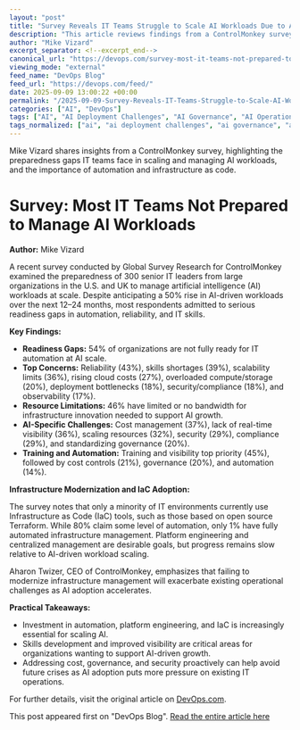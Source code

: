 ```yaml
---
layout: "post"
title: "Survey Reveals IT Teams Struggle to Scale AI Workloads Due to Automation Gaps"
description: "This article reviews findings from a ControlMonkey survey of 300 senior IT leaders regarding the readiness of organizations to manage AI workloads at scale. It highlights challenges in IT automation, skill gaps, cloud cost management, scaling and observability, as well as the growing need for modern infrastructure management using Infrastructure as Code (IaC) tools like Terraform. The discussion focuses on the pressures caused by a rapid increase in AI-driven workload demand and the steps IT teams are taking—or failing to take—to address operational and governance issues."
author: "Mike Vizard"
excerpt_separator: <!--excerpt_end-->
canonical_url: "https://devops.com/survey-most-it-teams-not-prepared-to-manage-ai-workloads/?utm_source=rss&utm_medium=rss&utm_campaign=survey-most-it-teams-not-prepared-to-manage-ai-workloads"
viewing_mode: "external"
feed_name: "DevOps Blog"
feed_url: "https://devops.com/feed/"
date: 2025-09-09 13:00:22 +00:00
permalink: "/2025-09-09-Survey-Reveals-IT-Teams-Struggle-to-Scale-AI-Workloads-Due-to-Automation-Gaps.html"
categories: ["AI", "DevOps"]
tags: ["AI", "AI Deployment Challenges", "AI Governance", "AI Operations", "AI Operations Challenges", "AI Workload Management", "AI Workload Observability", "AI Workload Scaling", "Automation Readiness", "Cloud Cost Management", "ControlMonkey", "DevOps", "Governance", "IaC", "IaC Tools", "Infrastructure Modernization", "Infrastructure Scalability", "IT Automation", "IT Automation Readiness", "IT Infrastructure Automation", "IT Infrastructure Modernization", "IT Skill Gaps", "Observability", "Platform Engineering", "Posts", "Scalability", "Social Facebook", "Social LinkedIn", "Social X", "Terraform", "Terraform Automation"]
tags_normalized: ["ai", "ai deployment challenges", "ai governance", "ai operations", "ai operations challenges", "ai workload management", "ai workload observability", "ai workload scaling", "automation readiness", "cloud cost management", "controlmonkey", "devops", "governance", "iac", "iac tools", "infrastructure modernization", "infrastructure scalability", "it automation", "it automation readiness", "it infrastructure automation", "it infrastructure modernization", "it skill gaps", "observability", "platform engineering", "posts", "scalability", "social facebook", "social linkedin", "social x", "terraform", "terraform automation"]
---
```


Mike Vizard shares insights from a ControlMonkey survey, highlighting the preparedness gaps IT teams face in scaling and managing AI workloads, and the importance of automation and infrastructure as code.<!--excerpt_end-->

# Survey: Most IT Teams Not Prepared to Manage AI Workloads

**Author:** Mike Vizard

A recent survey conducted by Global Survey Research for ControlMonkey examined the preparedness of 300 senior IT leaders from large organizations in the U.S. and UK to manage artificial intelligence (AI) workloads at scale. Despite anticipating a 50% rise in AI-driven workloads over the next 12–24 months, most respondents admitted to serious readiness gaps in automation, reliability, and IT skills.

**Key Findings:**

- **Readiness Gaps:** 54% of organizations are not fully ready for IT automation at AI scale.
- **Top Concerns:** Reliability (43%), skills shortages (39%), scalability limits (36%), rising cloud costs (27%), overloaded compute/storage (20%), deployment bottlenecks (18%), security/compliance (18%), and observability (17%).
- **Resource Limitations:** 46% have limited or no bandwidth for infrastructure innovation needed to support AI growth.
- **AI-Specific Challenges:** Cost management (37%), lack of real-time visibility (36%), scaling resources (32%), security (29%), compliance (29%), and standardizing governance (20%).
- **Training and Automation:** Training and visibility top priority (45%), followed by cost controls (21%), governance (20%), and automation (14%).

**Infrastructure Modernization and IaC Adoption:**

The survey notes that only a minority of IT environments currently use Infrastructure as Code (IaC) tools, such as those based on open source Terraform. While 80% claim some level of automation, only 1% have fully automated infrastructure management. Platform engineering and centralized management are desirable goals, but progress remains slow relative to AI-driven workload scaling.

Aharon Twizer, CEO of ControlMonkey, emphasizes that failing to modernize infrastructure management will exacerbate existing operational challenges as AI adoption accelerates.

**Practical Takeaways:**

- Investment in automation, platform engineering, and IaC is increasingly essential for scaling AI.
- Skills development and improved visibility are critical areas for organizations wanting to support AI-driven growth.
- Addressing cost, governance, and security proactively can help avoid future crises as AI adoption puts more pressure on existing IT operations.

For further details, visit the original article on [DevOps.com](https://devops.com/survey-most-it-teams-not-prepared-to-manage-ai-workloads/).

This post appeared first on "DevOps Blog". [Read the entire article here](https://devops.com/survey-most-it-teams-not-prepared-to-manage-ai-workloads/?utm_source=rss&utm_medium=rss&utm_campaign=survey-most-it-teams-not-prepared-to-manage-ai-workloads)
